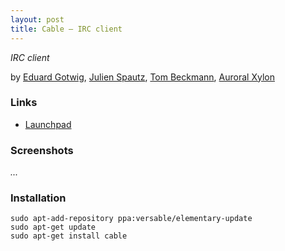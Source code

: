 ```yaml
---
layout: post
title: Cable – IRC client
---
```


*IRC client*

by [Eduard Gotwig](https://launchpad.net/~gotwig), [Julien Spautz](https://launchpad.net/~julien-spautz), [Tom Beckmann](https://launchpad.net/~tombeckmann), [Auroral Xylon](https://launchpad.net/~avlabs314)

### Links

* [Launchpad](https://launchpad.net/cable)

### Screenshots

*...*

### Installation

    sudo apt-add-repository ppa:versable/elementary-update
    sudo apt-get update
    sudo apt-get install cable
    
